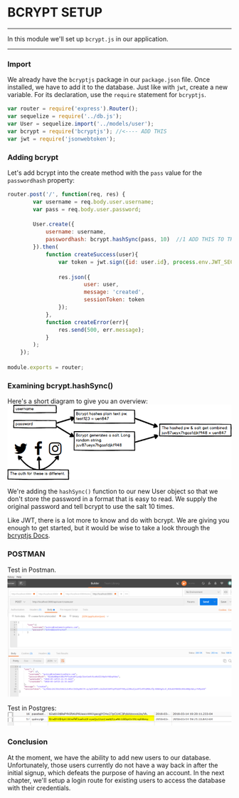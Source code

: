 # BCRYPT SETUP
---

In this module we'll set up `bcrypt.js` in our application.

<hr/>

### Import
We already have the `bcryptjs` package in our `package.json` file. Once installed, we have to add it to the database. Just like with `jwt`, create a new variable. For its declaration, use the `require` statement for `bcryptjs`.

```js
var router = require('express').Router();
var sequelize = require('../db.js');
var User = sequelize.import('../models/user');
var bcrypt = require('bcryptjs'); //<---- ADD THIS
var jwt = require('jsonwebtoken');

```

### Adding bcrypt
Let's add bcrypt into the create method with the `pass` value for the `passwordhash` property:
```js
router.post('/', function(req, res) {
		var username = req.body.user.username;
		var pass = req.body.user.password;

		User.create({
            username: username,
			passwordhash: bcrypt.hashSync(pass, 10)  //1 ADD THIS TO THE PROPERTY VALUE
		}).then(
			function createSuccess(user){
				var token = jwt.sign({id: user.id}, process.env.JWT_SECRET, {expiresIn: 60*60*24});

				res.json({
						user: user,
						message: 'created',
						sessionToken: token
				});
			},
			function createError(err){
				res.send(500, err.message);
			}
		);
	});

module.exports = router;
```

### Examining bcrypt.hashSync()
Here's a short diagram to give you an overview:
![screenshot](assets/03-bcrypt-diagram.png)

We're adding the `hashSync()` function to our new User object so that we don't store the password in a format that is easy to read. We supply the original password and tell bcrypt to use the salt 10 times.

Like JWT, there is a lot more to know and do with bcrypt. We are giving you enough to get started, but it would be wise to take a look through the [bcryptjs Docs](https://github.com/dcodeIO/bcrypt.js).

### POSTMAN
Test in Postman. 
![screenshot](assets/01-bcrypt-success.PNG)

Test in Postgres:
![screenshot](assets/02-bycrpt-postgres-view.PNG)

### Conclusion
At the moment, we have the ability to add new users to our database. Unfortunately, those users currently do not have a way back in after the initial signup, which defeats the purpose of having an account. In the next chapter, we'll setup a login route for existing users to access the database with their credentials.
